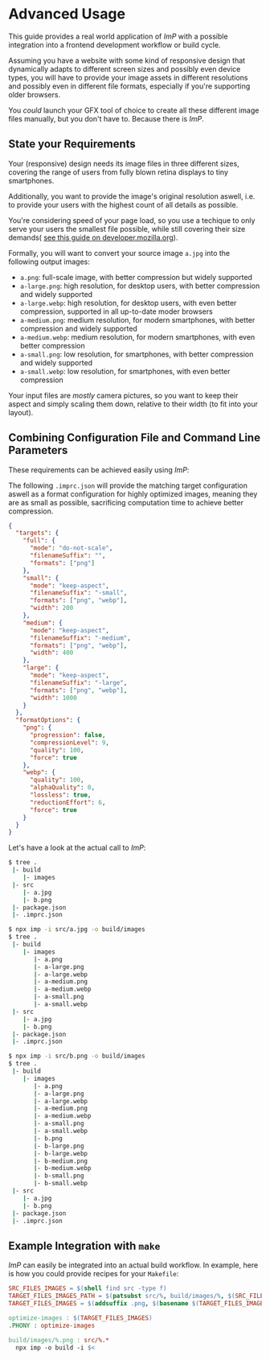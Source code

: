 # Advanced Usage

This guide provides a real world application of _ImP_ with a possible
integration into a frontend development workflow or build cycle.

Assuming you have a website with some kind of responsive design that dynamically
adapts to different screen sizes and possibly even device types, you will have
to provide your image assets in different resolutions and possibly even in
different file formats, especially if you're supporting older browsers.

You _could_ launch your GFX tool of choice to create all these different
image files manually, but you don't have to. Because there is _ImP_.

## State your Requirements

Your (responsive) design needs its image files in three different sizes,
covering the range of users from fully blown retina displays to tiny smartphones.

Additionally, you want to provide the image's original resolution aswell, i.e.
to provide your users with the highest count of all details as possible.

You're considering speed of your page load, so you use a techique to only
serve your users the smallest file possible, while still covering their size
demands(
[see this guide on developer.mozilla.org](https://developer.mozilla.org/en-US/docs/Learn/HTML/Multimedia_and_embedding/Responsive_images)).

Formally, you will want to convert your source image `a.jpg` into the following
output images:

- `a.png`: full-scale image, with better compression but widely supported
- `a-large.png`: high resolution, for desktop users, with better compression and widely supported
- `a-large.webp`: high resolution, for desktop users, with even better compression, supported in all up-to-date moder browsers
- `a-medium.png`: medium resolution, for modern smartphones, with better compression and widely supported
- `a-medium.webp`: medium resolution, for modern smartphones, with even better compression
- `a-small.png`: low resolution, for smartphones, with better compression and widely supported
- `a-small.webp`: low resolution, for smartphones, with even better compression

Your input files are _mostly_ camera pictures, so you want to keep their
aspect and simply scaling them down, relative to their width (to fit into your
layout).

## Combining Configuration File and Command Line Parameters

These requirements can be achieved easily using _ImP_:

The following `.imprc.json` will provide the matching target configuration
aswell as a format configuration for highly optimized images, meaning they are
as small as possible, sacrificing computation time to achieve better compression.

```JSON
{
  "targets": {
    "full": {
      "mode": "do-not-scale",
      "filenameSuffix": "",
      "formats": ["png"]
    },
    "small": {
      "mode": "keep-aspect",
      "filenameSuffix": "-small",
      "formats": ["png", "webp"],
      "width": 200
    },
    "medium": {
      "mode": "keep-aspect",
      "filenameSuffix": "-medium",
      "formats": ["png", "webp"],
      "width": 400
    },
    "large": {
      "mode": "keep-aspect",
      "filenameSuffix": "-large",
      "formats": ["png", "webp"],
      "width": 1000
    }
  },
  "formatOptions": {
    "png": {
      "progression": false,
      "compressionLevel": 9,
      "quality": 100,
      "force": true
    },
    "webp": {
      "quality": 100,
      "alphaQuality": 0,
      "lossless": true,
      "reductionEffort": 6,
      "force": true
    }
  }
}
```

Let's have a look at the actual call to _ImP_:

```bash
$ tree .
 |- build
    |- images
 |- src
    |- a.jpg
    |- b.png
 |- package.json
 |- .imprc.json

$ npx imp -i src/a.jpg -o build/images
$ tree .
 |- build
    |- images
       |- a.png
       |- a-large.png
       |- a-large.webp
       |- a-medium.png
       |- a-medium.webp
       |- a-small.png
       |- a-small.webp
 |- src
    |- a.jpg
    |- b.png
 |- package.json
 |- .imprc.json

$ npx imp -i src/b.png -o build/images
$ tree .
 |- build
    |- images
       |- a.png
       |- a-large.png
       |- a-large.webp
       |- a-medium.png
       |- a-medium.webp
       |- a-small.png
       |- a-small.webp
       |- b.png
       |- b-large.png
       |- b-large.webp
       |- b-medium.png
       |- b-medium.webp
       |- b-small.png
       |- b-small.webp
 |- src
    |- a.jpg
    |- b.png
 |- package.json
 |- .imprc.json
```

## Example Integration with `make`

_ImP_ can easily be integrated into an actual build workflow. In example, here
is how you could provide recipes for your `Makefile`:

```Makefile
SRC_FILES_IMAGES = $(shell find src -type f)
TARGET_FILES_IMAGES_PATH = $(patsubst src/%, build/images/%, $(SRC_FILES_IMAGES))
TARGET_FILES_IMAGES = $(addsuffix .png, $(basename $(TARGET_FILES_IMAGES_PATH)))

optimize-images : $(TARGET_FILES_IMAGES)
.PHONY : optimize-images

build/images/%.png : src/%.*
  npx imp -o build -i $<
```
